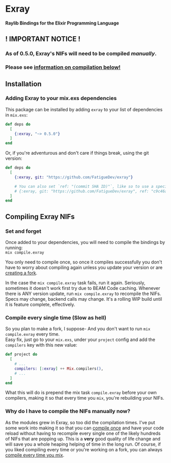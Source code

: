 # Exray

**Raylib Bindings for the Elixir Programming Language**

## ! IMPORTANT NOTICE !
### As of 0.5.0, Exray's NIFs will need to be compiled _manually_.
### Please see [information on compilation below!](#compiling-exray-nifs)

## Installation

### Adding Exray to your mix.exs dependencies

This package can be installed by adding `exray` to your list of dependencies in `mix.exs`:

```elixir
def deps do
  [
    {:exray, "~> 0.5.0"}
  ]
end
```

Or, if you're adventurous and don't care if things break, using the git version:

```elixir
def deps do
  [
    {:exray, git: "https://github.com/FatigueDev/exray"}

    # You can also set `ref: "(commit SHA ID)"`, like so to use a specific commit!
    # {:exray, git: "https://github.com/FatigueDev/exray", ref: "c9c46aa645b0c0964e6d28dc24d6557ee7d258a3"}
  ]
end
```


## Compiling Exray NIFs

### Set and forget

Once added to your dependencies, you will need to compile the bindings by running:\
`mix compile.exray`

You only need to compile once, so once it compiles successfully you don't have to worry about compiling again unless you update your version or are [creating a fork](#compile-every-single-time-slow-as-hell).

In the case the `mix compile.exray` task fails, run it again. Seriously, sometimes it doesn't work first try due to BEAM Code caching. Whenever there is ANY version update, run `mix compile.exray` to recompile the NIFs. Specs may change, backend calls may change. It's a rolling WIP build until it is feature complete, effectively.

### Compile every single time (Slow as hell)

So you plan to make a fork, I suppose- And you don't want to run `mix compile.exray` every time.\
Easy fix, just go to your `mix.exs`, under your `project` config and add the `compilers` key with this new value:

```elixir
def project do
  [
    # ...
    compilers: [:exray] ++ Mix.compilers(),
    # ...
  ]
end
```

What this will do is prepend the mix task `compile.exray` before your own compilers, making it so that every time you `mix`, you're rebuilding your NIFs.

### Why do I have to compile the NIFs manually now?

As the modules grew in Exray, so too did the compilation times. I've put some work into making it so that you can [compile once](#compile-exrays-nif-bindings---set-and-forget) and have your code reload without having to recompile every single one of the likely hundreds of NIFs that are popping up. This is a **very** good quality of life change and will save you a whole heaping helping of time in the long run. Of course, if you liked compiling every time or you're working on a fork, you can always [compile every time you mix](#compile-exrays-nif-bindings---compile-every-single-time-slow-as-hell).